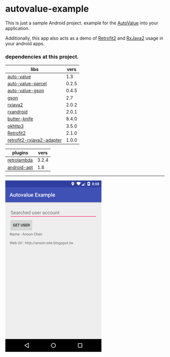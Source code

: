 # autovalue-example
This is just a sample Android project. example for the [AutoValue](https://github.com/google/auto/tree/master/value) into your application.

Additionally, this app also acts as a demo of [Retrofit2](https://github.com/square/retrofit) and [RxJava2](https://github.com/ReactiveX/RxJava) usage in your android apps. 

### dependencies at this project.
**libs** | **vers**
--- | ---
[auto-value](https://github.com/google/auto/tree/master/value) | 1.3
[auto-value-parcel](https://github.com/rharter/auto-value-parcel) | 0.2.5
[auto-value-gson](https://github.com/rharter/auto-value-gson) | 0.4.5
[gson](https://github.com/google/gson) | 2.7
[rxjava2](https://github.com/ReactiveX/RxJava) | 2.0.2
[rxandroid](https://github.com/ReactiveX/RxAndroid) | 2.0.1
[butter-knife](https://github.com/JakeWharton/butterknife) | 8.4.0
[okhttp3](https://github.com/square/okhttp) | 3.5.0
[Retrofit2](https://github.com/square/retrofit) | 2.1.0
[retrofit2-rxjava2-adapter](https://github.com/JakeWharton/retrofit2-rxjava2-adapter) | 1.0.0

**plugins** | **vers**
--- | ---
[retrolambda](https://github.com/evant/gradle-retrolambda) | 3.2.4
[android-apt](https://bitbucket.org/hvisser/android-apt) | 1.8






* * *
![app screenshot](screenshot.png)
